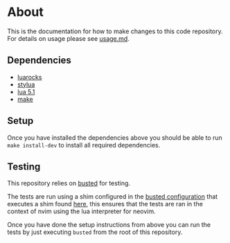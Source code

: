 # About

This is the documentation for how to make changes to this code repository. For details on usage please see [usage.md](./usage.md).


## Dependencies

* [luarocks](https://github.com/luarocks/luarocks)
* [stylua](https://github.com/JohnnyMorganz/StyLua)
* [lua 5.1](https://sourceforge.net/projects/luabinaries/files/5.1.5/)
* [make](https://www.gnu.org/software/make/)

## Setup

Once you have installed the dependencies above you should be able to run `make install-dev` to install all required dependencies. 


## Testing

This repository relies on [busted](https://lunarmodules.github.io/busted/) for testing. 

The tests are run using a shim configured in the [busted configuration](./.busted) that executes a shim found [here](./tests/nvim-shim), this ensures that the tests are ran in the context of nvim using the lua interpreter for neovim. 

Once you have done the setup instructions from above you can run the tests by just executing `busted` from the root of this repository.

